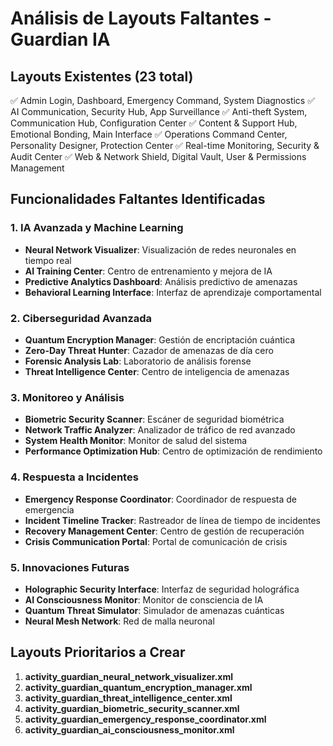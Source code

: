 # Análisis de Layouts Faltantes - Guardian IA

## Layouts Existentes (23 total)
✅ Admin Login, Dashboard, Emergency Command, System Diagnostics
✅ AI Communication, Security Hub, App Surveillance
✅ Anti-theft System, Communication Hub, Configuration Center
✅ Content & Support Hub, Emotional Bonding, Main Interface
✅ Operations Command Center, Personality Designer, Protection Center
✅ Real-time Monitoring, Security & Audit Center
✅ Web & Network Shield, Digital Vault, User & Permissions Management

## Funcionalidades Faltantes Identificadas

### 1. IA Avanzada y Machine Learning
- **Neural Network Visualizer**: Visualización de redes neuronales en tiempo real
- **AI Training Center**: Centro de entrenamiento y mejora de IA
- **Predictive Analytics Dashboard**: Análisis predictivo de amenazas
- **Behavioral Learning Interface**: Interfaz de aprendizaje comportamental

### 2. Ciberseguridad Avanzada
- **Quantum Encryption Manager**: Gestión de encriptación cuántica
- **Zero-Day Threat Hunter**: Cazador de amenazas de día cero
- **Forensic Analysis Lab**: Laboratorio de análisis forense
- **Threat Intelligence Center**: Centro de inteligencia de amenazas

### 3. Monitoreo y Análisis
- **Biometric Security Scanner**: Escáner de seguridad biométrica
- **Network Traffic Analyzer**: Analizador de tráfico de red avanzado
- **System Health Monitor**: Monitor de salud del sistema
- **Performance Optimization Hub**: Centro de optimización de rendimiento

### 4. Respuesta a Incidentes
- **Emergency Response Coordinator**: Coordinador de respuesta de emergencia
- **Incident Timeline Tracker**: Rastreador de línea de tiempo de incidentes
- **Recovery Management Center**: Centro de gestión de recuperación
- **Crisis Communication Portal**: Portal de comunicación de crisis

### 5. Innovaciones Futuras
- **Holographic Security Interface**: Interfaz de seguridad holográfica
- **AI Consciousness Monitor**: Monitor de consciencia de IA
- **Quantum Threat Simulator**: Simulador de amenazas cuánticas
- **Neural Mesh Network**: Red de malla neuronal

## Layouts Prioritarios a Crear

1. **activity_guardian_neural_network_visualizer.xml**
2. **activity_guardian_quantum_encryption_manager.xml**
3. **activity_guardian_threat_intelligence_center.xml**
4. **activity_guardian_biometric_security_scanner.xml**
5. **activity_guardian_emergency_response_coordinator.xml**
6. **activity_guardian_ai_consciousness_monitor.xml**

